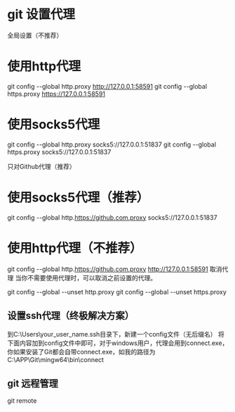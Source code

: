 
# git 设置代理

全局设置（不推荐）

# 使用http代理
git config --global http.proxy <http://127.0.0.1:58591>
git config --global https.proxy <https://127.0.0.1:58591>
# 使用socks5代理
git config --global http.proxy socks5://127.0.0.1:51837
git config --global https.proxy socks5://127.0.0.1:51837

只对Github代理（推荐）

# 使用socks5代理（推荐）
git config --global http.<https://github.com.proxy> socks5://127.0.0.1:51837
# 使用http代理（不推荐）
git config --global http.<https://github.com.proxy> <http://127.0.0.1:58591>
取消代理
当你不需要使用代理时，可以取消之前设置的代理。

git config --global --unset http.proxy git config --global --unset https.proxy

## 设置ssh代理（终极解决方案）

到C:\Users\your_user_name\.ssh目录下，新建一个config文件（无后缀名）
将下面内容加到config文件中即可，对于windows用户，代理会用到connect.exe，你如果安装了Git都会自带connect.exe，如我的路径为C:\APP\Git\mingw64\bin\connect

## git 远程管理

git remote
